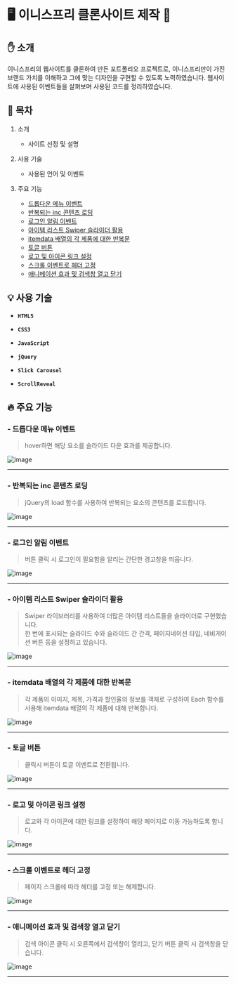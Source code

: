 # :desktop_computer: 이니스프리 클론사이트 제작 :seedling:

## :hand: 소개

 이니스프리의 웹사이트를 클론하여 만든 포트폴리오 프로젝트로, 이니스프리만이 가진 브랜드 가치를 이해하고 그에 맞는 디자인을 구현할 수 있도록 노력하였습니다. 웹사이트에 사용된 이벤트들을 살펴보며 사용된 코드를 정리하였습니다. 

## :loudspeaker: 목차

 
1. 소개
     - 사이트 선정 및 설명

3. 사용 기술
     - 사용된 언어 및 이벤트

4. 주요 기능
     - <a id="content3" href="#list_1">드롭다운 메뉴 이벤트</a>
     - <a href="#list_2">반복되는 inc 콘텐츠 로딩</a>
     - <a href="#list_3">로그인 알림 이벤트</a>
     - <a href="#list_4">아이템 리스트 Swiper 슬라이더 활용</a>
     - <a href="#list_5">itemdata 배열의 각 제품에 대한 반복문</a>
     - <a href="#list_6">토글 버튼</a>
     - <a href="#list_7">로고 및 아이콘 링크 설정</a>
     - <a href="#list_8">스크롤 이벤트로 헤더 고정</a>
     - <a href="#list_9">애니메이션 효과 및 검색창 열고 닫기</a>

## :bulb: 사용 기술

- **`HTML5`** 

- **`CSS3`**

- **`JavaScript`**

- **`jQuery`**

- **`Slick Carousel`**

- **`ScrollReveal`**


## :fire: 주요 기능


### - <a id="list_1">드롭다운 메뉴 이벤트</a>    

>	 hover하면 해당 요소를 슬라이드 다운 효과를 제공합니다.


![image](https://github.com/jkw507600/innisfree/assets/145305173/70a61af1-3f5e-404c-906a-6957b83f83c2)

- - -
### - <a id="list_2"> 반복되는 inc 콘텐츠 로딩</a>

 >	 jQuery의 load 함수를 사용하여 반복되는 요소의 콘텐츠를 로드합니다.

![image](https://github.com/jkw507600/innisfree/assets/145305173/1a80a9e7-c358-4a22-a34d-396afca0540c)

- - -

### - <a id="list_3"> 로그인 알림 이벤트</a>

 >	 버튼 클릭 시 로그인이 필요함을 알리는 간단한 경고창을 띄웁니다.

![image](https://github.com/jkw507600/innisfree/assets/145305173/176fe5cc-8c6d-4266-8fce-7c09c197ba5b)


- - -
### - <a id="list_4"> 아이템 리스트 Swiper 슬라이더 활용</a>

 >	Swiper 라이브러리를 사용하여 더많은 아이템 리스트들을 슬라이더로 구현했습니다. <br> 한 번에 표시되는 슬라이드 수와 슬라이드 간 간격, 페이지네이션 타입, 네비게이션 버튼 등을 설정하고 있습니다.

![image](https://github.com/jkw507600/innisfree/assets/145305173/e9f09a64-0c94-4978-98c7-3e5ef5d37915)

- - -
### - <a id="list_5"> itemdata 배열의 각 제품에 대한 반복문</a>

>	각 제품의 이미지, 제목, 가격과 할인율의 정보를 객체로 구성하여 Each 함수를 사용해 itemdata 배열의 각 제품에 대해 반복합니다.

![image](https://github.com/jkw507600/innisfree/assets/145305173/6cdab144-90e8-42ca-accc-3d681ef3ce2f)


- - -
### - <a id="list_6"> 토글 버튼</a>

 >	클릭시 버튼이 토글 이벤트로 전환됩니다.

![image](https://github.com/jkw507600/innisfree/assets/145305173/6acc1fee-f583-441c-8d08-42a88bd2ca68)

  
- - -

### - <a id="list_7"> 로고 및 아이콘 링크 설정</a>

 >	로고와 각 아이콘에 대한 링크를 설정하여 해당 페이지로 이동 가능하도록 합니다.

![image](https://github.com/jkw507600/innisfree/assets/145305173/6e0434f2-d504-43a5-93e5-245a54b3b52c)

  
- - -

### - <a id="list_8"> 스크롤 이벤트로 헤더 고정</a>

 > 페이지 스크롤에 따라 헤더를 고정 또는 해제합니다.

![image](https://github.com/jkw507600/innisfree/assets/145305173/92a4f98e-573c-4e98-ab91-4eac2d7b67ef)

- - -
### - <a id="list_9"> 애니메이션 효과 및 검색창 열고 닫기</a>

 > 검색 아이콘 클릭 시 오른쪽에서 검색창이 열리고, 닫기 버튼 클릭 시 검색창을 닫습니다.

![image](https://github.com/jkw507600/innisfree/assets/145305173/4eb7f175-1583-4116-a939-d935dedfece7)


- - -
